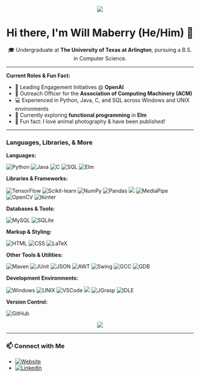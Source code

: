 <p align="center">
  <img src="https://capsule-render.vercel.app/api?type=waving&color=gradient&height=100&section=header" />
</p>

<h1 align="center">Hi there, I'm Will Maberry (He/Him) 👋</h1>

<p align="center">
  🎓 Undergraduate at <b>The University of Texas at Arlington</b>, pursuing a B.S. in Computer Science.
</p>

---

**Current Roles & Fun Fact:**
- 🤖 Leading Engagement Initiatives @ **OpenAI**
- 📢 Outreach Officer for the **Association of Computing Machinery (ACM)**
- 💻 Experienced in Python, Java, C, and SQL across Windows and UNIX environments
- 🌱 Currently exploring **functional programming** in **Elm**
- 📸 Fun fact: I love animal photography & have been published!

---

### Languages, Libraries, & More

**Languages:**
<p>
  <img src="https://img.shields.io/badge/Python-%233776AB.svg?style=flat&logo=python&logoColor=ffdd54" alt="Python"/>
  <img src="https://img.shields.io/badge/Java-%23ED8B00.svg?style=flat&logo=java&logoColor=white" alt="Java"/>
  <img src="https://img.shields.io/badge/C-%2300599C.svg?style=flat&logo=c&logoColor=white" alt="C"/>
  <img src="https://img.shields.io/badge/SQL-%2300758F.svg?style=flat&logo=postgresql&logoColor=white" alt="SQL"/>
  <img src="https://img.shields.io/badge/Elm-%23060F8F.svg?style=flat&logo=elm&logoColor=white" alt="Elm"/>
</p>

**Libraries & Frameworks:**
<p>
  <img src="https://img.shields.io/badge/TensorFlow-%23FF6F00.svg?style=flat&logo=tensorflow&logoColor=white" alt="TensorFlow"/>
  <img src="https://img.shields.io/badge/Scikit--learn-%23F7931E.svg?style=flat&logo=scikit-learn&logoColor=white" alt="Scikit-learn"/>
  <img src="https://img.shields.io/badge/NumPy-%23013243.svg?style=flat&logo=numpy&logoColor=white" alt="NumPy"/>
  <img src="https://img.shields.io/badge/Pandas-%23150458.svg?style=flat&logo=pandas&logoColor=white" alt="Pandas"/>
  <img src="https://img.shields.io/badge/Matplotlib-%230089F5.svg?style=flat&logo=matplotlib&logoColor=white alt="Matplotlib"/>
  <img src="https://img.shields.io/badge/MediaPipe-%23FF5722.svg?style=flat&logo=google&logoColor=white" alt="MediaPipe"/>
  <img src="https://img.shields.io/badge/OpenCV-%235C3EE8.svg?style=flat&logo=opencv&logoColor=white" alt="OpenCV"/>
  <img src="https://img.shields.io/badge/tkinter-%233776AB.svg?style=flat&logo=python&logoColor=white" alt="tkinter"/>
</p>

**Databases & Tools:**
<p>
  <img src="https://img.shields.io/badge/MySQL-%234479A1.svg?style=flat&logo=mysql&logoColor=white" alt="MySQL"/>
  <img src="https://img.shields.io/badge/SQLite-%23003B57.svg?style=flat&logo=sqlite&logoColor=white" alt="SQLite"/>
</p>

**Markup & Styling:**
<p>
  <img src="https://img.shields.io/badge/HTML-%23E34F26.svg?style=flat&logo=html5&logoColor=white" alt="HTML"/>
  <img src="https://img.shields.io/badge/CSS-%231572B6.svg?style=flat&logo=css3&logoColor=white" alt="CSS"/>
  <img src="https://img.shields.io/badge/LaTeX-%23008080.svg?style=flat&logo=latex&logoColor=white" alt="LaTeX"/>
</p>

**Other Tools & Utilities:**
<p>
  <img src="https://img.shields.io/badge/Maven-%23C71A36.svg?style=flat&logo=apachemaven&logoColor=white" alt="Maven"/>
  <img src="https://img.shields.io/badge/JUnit-%2325A162.svg?style=flat&logo=junit5&logoColor=white" alt="JUnit"/>
  <img src="https://img.shields.io/badge/JSON-%23000000.svg?style=flat&logo=json&logoColor=white" alt="JSON"/>
  <img src="https://img.shields.io/badge/AWT-%2300599C.svg?style=flat" alt="AWT"/>
  <img src="https://img.shields.io/badge/Swing-%23F7DF1E.svg?style=flat" alt="Swing"/>
  <img src="https://img.shields.io/badge/GCC-%23D2691E.svg?style=flat&logo=gcc&logoColor=white" alt="GCC"/>
  <img src="https://img.shields.io/badge/GDB-%2300599C.svg?style=flat" alt="GDB"/>
</p>

**Development Environments:**
<p>
  <img src="https://img.shields.io/badge/Windows-%230078D6.svg?style=flat&logo=windows&logoColor=white" alt="Windows"/>
  <img src="https://img.shields.io/badge/UNIX-%23FCC624.svg?style=flat&logo=unix&logoColor=black" alt="UNIX"/>
  <img src="https://img.shields.io/badge/VS%20Code-%23007ACC.svg?style=flat&logo=visual-studio-code&logoColor=white" alt="VSCode"/>
  <img src="https://img.shields.io/badge/Jupyter%20Notebook-%23F37626.svg?style=flat&logo=jupyter&logoColor=white"/>
  <img src="https://img.shields.io/badge/JGrasp-%234479A1.svg?style=flat&logo=java&logoColor=white" alt="JGrasp"/>
  <img src="https://img.shields.io/badge/IDLE-%233776AB.svg?style=flat&logo=python&logoColor=white" alt="IDLE"/>
</p>

**Version Control:**
<p>
  <img src="https://img.shields.io/badge/GitHub-%2312100E.svg?style=flat&logo=github&logoColor=white" alt="GitHub"/>
</p>

<p align="center">
  <img src="https://capsule-render.vercel.app/api?type=waving&color=gradient&height=100&section=footer"/>
</p>

---

### 📫 Connect with Me

- [![Website](https://img.shields.io/badge/🌐%20My%20Website-%234285F4.svg?&style=flat)](https://dinosaur-oatmeal.github.io/)
- [![LinkedIn](https://img.shields.io/badge/LinkedIn-%230077B5.svg?style=flat&logo=linkedin&logoColor=white)](https://www.linkedin.com/in/will-maberry/)
